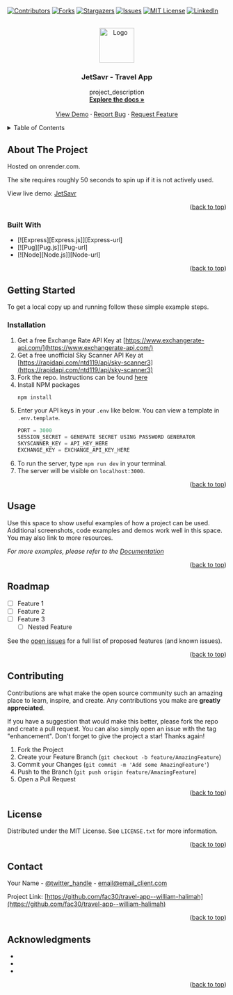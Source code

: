 <!-- Improved compatibility of back to top link: See: https://github.com/othneildrew/Best-README-Template/pull/73 -->

<a name="readme-top"></a>

<!--
*** Thanks for checking out the Best-README-Template. If you have a suggestion
*** that would make this better, please fork the repo and create a pull request
*** or simply open an issue with the tag "enhancement".
*** Don't forget to give the project a star!
*** Thanks again! Now go create something AMAZING! :D
-->

<!-- PROJECT SHIELDS -->
<!--
*** I'm using markdown "reference style" links for readability.
*** Reference links are enclosed in brackets [ ] instead of parentheses ( ).
*** See the bottom of this document for the declaration of the reference variables
*** for contributors-url, forks-url, etc. This is an optional, concise syntax you may use.
*** https://www.markdownguide.org/basic-syntax/#reference-style-links
-->

[![Contributors][contributors-shield]][contributors-url]
[![Forks][forks-shield]][forks-url]
[![Stargazers][stars-shield]][stars-url]
[![Issues][issues-shield]][issues-url]
[![MIT License][license-shield]][license-url]
[![LinkedIn][linkedin-shield]][linkedin-url]

<!-- PROJECT LOGO -->
<br />
<div align="center">
  <a href="https://github.com/fac30/travel-app--william-halimah">
    <img src="images/logo.png" alt="Logo" width="80" height="80">
  </a>

<h3 align="center">JetSavr - Travel App</h3>

  <p align="center">
    project_description
    <br />
    <a href="https://github.com/fac30/travel-app--william-halimah"><strong>Explore the docs »</strong></a>
    <br />
    <br />
    <a href="https://github.com/fac30/travel-app--william-halimah">View Demo</a>
    ·
    <a href="https://github.com/fac30/travel-app--william-halimah/issues">Report Bug</a>
    ·
    <a href="https://github.com/fac30/travel-app--william-halimah/issues">Request Feature</a>
  </p>
</div>

<!-- TABLE OF CONTENTS -->
<details>
  <summary>Table of Contents</summary>
  <ol>
    <li>
      <a href="#about-the-project">About The Project</a>
      <ul>
        <li><a href="#built-with">Built With</a></li>
      </ul>
    </li>
    <li>
      <a href="#getting-started">Getting Started</a>
      <ul>
        <li><a href="#installation">Installation</a></li>
      </ul>
    </li>
    <li><a href="#usage">Usage</a></li>
    <li><a href="#roadmap">Roadmap</a></li>
    <li><a href="#contributing">Contributing</a></li>
    <li><a href="#license">License</a></li>
    <li><a href="#contact">Contact</a></li>
    <li><a href="#acknowledgments">Acknowledgments</a></li>
  </ol>
</details>

<!-- ABOUT THE PROJECT -->

## About The Project

Hosted on onrender.com.

The site requires roughly 50 seconds to spin up if it is not actively used.

View live demo: [JetSavr](https://travel-app-william-halimah.onrender.com/)

<p align="right">(<a href="#readme-top">back to top</a>)</p>

### Built With

- [![Express][Express.js]][Express-url]
- [![Pug][Pug.js]][Pug-url]
- [![Node][Node.js]][Node-url]

<p align="right">(<a href="#readme-top">back to top</a>)</p>

<!-- GETTING STARTED -->

## Getting Started

To get a local copy up and running follow these simple example steps.

### Installation

1. Get a free Exchange Rate API Key at [https://www.exchangerate-api.com/](https://www.exchangerate-api.com/)
2. Get a free unofficial Sky Scanner API Key at [https://rapidapi.com/ntd119/api/sky-scanner3](https://rapidapi.com/ntd119/api/sky-scanner3)
3. Fork the repo. Instructions can be found [here](https://docs.github.com/en/pull-requests/collaborating-with-pull-requests/working-with-forks/fork-a-repo)
4. Install NPM packages
   ```sh
   npm install
   ```
5. Enter your API keys in your `.env` like below. You can view a template in `.env.template`.
   ```js
   PORT = 3000
   SESSION_SECRET = GENERATE SECRET USING PASSWORD GENERATOR
   SKYSCANNER_KEY = API_KEY_HERE
   EXCHANGE_KEY = EXCHANGE_API_KEY_HERE
   ```
6. To run the server, type `npm run dev` in your terminal.
7. The server will be visible on `localhost:3000`.

<p align="right">(<a href="#readme-top">back to top</a>)</p>

<!-- USAGE EXAMPLES -->

## Usage

Use this space to show useful examples of how a project can be used. Additional screenshots, code examples and demos work well in this space. You may also link to more resources.

_For more examples, please refer to the [Documentation](https://example.com)_

<p align="right">(<a href="#readme-top">back to top</a>)</p>

<!-- ROADMAP -->

## Roadmap

- [ ] Feature 1
- [ ] Feature 2
- [ ] Feature 3
  - [ ] Nested Feature

See the [open issues](https://github.com/fac30/travel-app--william-halimah/issues) for a full list of proposed features (and known issues).

<p align="right">(<a href="#readme-top">back to top</a>)</p>

<!-- CONTRIBUTING -->

## Contributing

Contributions are what make the open source community such an amazing place to learn, inspire, and create. Any contributions you make are **greatly appreciated**.

If you have a suggestion that would make this better, please fork the repo and create a pull request. You can also simply open an issue with the tag "enhancement".
Don't forget to give the project a star! Thanks again!

1. Fork the Project
2. Create your Feature Branch (`git checkout -b feature/AmazingFeature`)
3. Commit your Changes (`git commit -m 'Add some AmazingFeature'`)
4. Push to the Branch (`git push origin feature/AmazingFeature`)
5. Open a Pull Request

<p align="right">(<a href="#readme-top">back to top</a>)</p>

<!-- LICENSE -->

## License

Distributed under the MIT License. See `LICENSE.txt` for more information.

<p align="right">(<a href="#readme-top">back to top</a>)</p>

<!-- CONTACT -->

## Contact

Your Name - [@twitter_handle](https://twitter.com/twitter_handle) - email@email_client.com

Project Link: [https://github.com/fac30/travel-app--william-halimah](https://github.com/fac30/travel-app--william-halimah)

<p align="right">(<a href="#readme-top">back to top</a>)</p>

<!-- ACKNOWLEDGMENTS -->

## Acknowledgments

- []()
- []()
- []()

<p align="right">(<a href="#readme-top">back to top</a>)</p>

<!-- MARKDOWN LINKS & IMAGES -->
<!-- https://www.markdownguide.org/basic-syntax/#reference-style-links -->

[contributors-shield]: https://img.shields.io/github/contributors/fac30/travel-app--william-halimah.svg?style=for-the-badge
[contributors-url]: https://github.com/fac30/travel-app--william-halimah/graphs/contributors
[forks-shield]: https://img.shields.io/github/forks/fac30/travel-app--william-halimah.svg?style=for-the-badge
[forks-url]: https://github.com/fac30/travel-app--william-halimah/network/members
[stars-shield]: https://img.shields.io/github/stars/fac30/travel-app--william-halimah.svg?style=for-the-badge
[stars-url]: https://github.com/fac30/travel-app--william-halimah/stargazers
[issues-shield]: https://img.shields.io/github/issues/fac30/travel-app--william-halimah.svg?style=for-the-badge
[issues-url]: https://github.com/fac30/travel-app--william-halimah/issues
[license-shield]: https://img.shields.io/github/license/fac30/travel-app--william-halimah.svg?style=for-the-badge
[license-url]: https://github.com/fac30/travel-app--william-halimah/blob/master/LICENSE.txt
[linkedin-shield]: https://img.shields.io/badge/-LinkedIn-black.svg?style=for-the-badge&logo=linkedin&colorB=555
[linkedin-url]: https://linkedin.com/in/linkedin_username
[product-screenshot]: images/screenshot.png
[Next.js]: https://img.shields.io/badge/next.js-000000?style=for-the-badge&logo=nextdotjs&logoColor=white
[Next-url]: https://nextjs.org/
[React.js]: https://img.shields.io/badge/React-20232A?style=for-the-badge&logo=react&logoColor=61DAFB
[React-url]: https://reactjs.org/
[Vue.js]: https://img.shields.io/badge/Vue.js-35495E?style=for-the-badge&logo=vuedotjs&logoColor=4FC08D
[Vue-url]: https://vuejs.org/
[Angular.io]: https://img.shields.io/badge/Angular-DD0031?style=for-the-badge&logo=angular&logoColor=white
[Angular-url]: https://angular.io/
[Svelte.dev]: https://img.shields.io/badge/Svelte-4A4A55?style=for-the-badge&logo=svelte&logoColor=FF3E00
[Svelte-url]: https://svelte.dev/
[Laravel.com]: https://img.shields.io/badge/Laravel-FF2D20?style=for-the-badge&logo=laravel&logoColor=white
[Laravel-url]: https://laravel.com
[Bootstrap.com]: https://img.shields.io/badge/Bootstrap-563D7C?style=for-the-badge&logo=bootstrap&logoColor=white
[Bootstrap-url]: https://getbootstrap.com
[JQuery.com]: https://img.shields.io/badge/jQuery-0769AD?style=for-the-badge&logo=jquery&logoColor=white
[JQuery-url]: https://jquery.com
